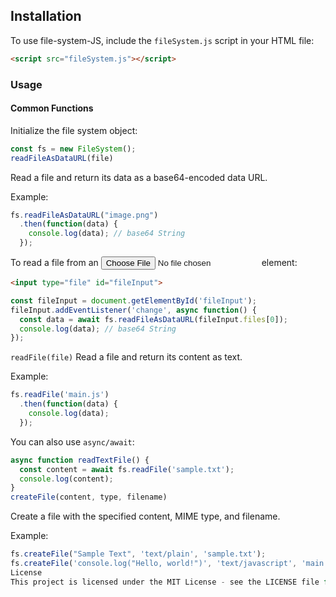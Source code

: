 ## Installation

To use file-system-JS, include the `fileSystem.js` script in your HTML file:

```html
<script src="fileSystem.js"></script>
```

### Usage
#### Common Functions
Initialize the file system object:

```javascript
const fs = new FileSystem();
readFileAsDataURL(file)
```

Read a file and return its data as a base64-encoded data URL.

Example:

```javascript
fs.readFileAsDataURL("image.png")
  .then(function(data) {
    console.log(data); // base64 String
  });
```

To read a file from an <input type="file"> element:

```html
<input type="file" id="fileInput">
```

```javascript
const fileInput = document.getElementById('fileInput');
fileInput.addEventListener('change', async function() {
  const data = await fs.readFileAsDataURL(fileInput.files[0]);
  console.log(data); // base64 String
});
```

`readFile(file)`
Read a file and return its content as text.

Example:

```javascript
fs.readFile('main.js')
  .then(function(data) {
    console.log(data);
  });
```
You can also use `async/await`:

```javascript
async function readTextFile() {
  const content = await fs.readFile('sample.txt');
  console.log(content);
}
createFile(content, type, filename)
```

Create a file with the specified content, MIME type, and filename.

Example:

```javascript
fs.createFile("Sample Text", 'text/plain', 'sample.txt');
fs.createFile('console.log("Hello, world!")', 'text/javascript', 'main.js');
License
This project is licensed under the MIT License - see the LICENSE file for details.
````


